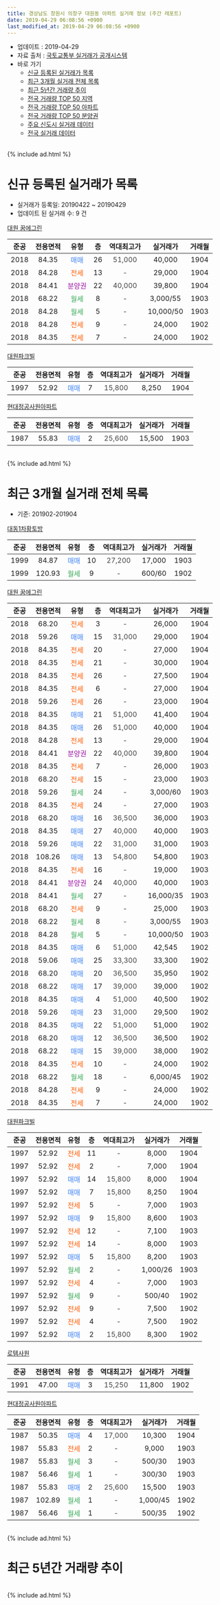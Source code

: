 ```yaml
---
title: 경상남도 창원시 의창구 대원동 아파트 실거래 정보 (주간 레포트)
date: 2019-04-29 06:08:56 +0900
last_modified_at: 2019-04-29 06:08:56 +0900
---
```


* 업데이트 : 2019-04-29
* 자료 출처 : [국토교통부 실거래가 공개시스템](http://rt.molit.go.kr)
* 바로 가기
    * [신규 등록된 실거래가 목록](#신규-등록된-실거래가-목록)
    * [최근 3개월 실거래 전체 목록](#최근-3개월-실거래-전체-목록)
    * [최근 5년간 거래량 추이](#최근-5년간-거래량-추이)
    * [전국 거래량 TOP 50 지역](https://inasie.github.io/apt-trade-info/최근-3개월-전국에서-가장-거래가-많이-발생한-지역)
    * [전국 거래량 TOP 50 아파트](https://inasie.github.io/apt-trade-info/최근-3개월-전국에서-가장-거래가-많이-발생한-아파트)
    * [전국 거래량 TOP 50 분양권](https://inasie.github.io/apt-trade-info/최근-3개월-전국에서-가장-거래가-많이-발생한-분양권)
    * [주요 신도시 실거래 데이터](https://inasie.github.io/apt-trade-info/주요-신도시)
    * [전국 실거래 데이터](https://inasie.github.io/apt-trade-info/전국)
<br>
{% include ad.html %}
<br>

# 신규 등록된 실거래가 목록
* 실거래가 등록일: 20190422 ~ 20190429
* 업데이트 된 실거래 수: 9 건


[대원 꿈에그린](https://search.naver.com/search.naver?query=%EA%B2%BD%EC%83%81%EB%82%A8%EB%8F%84+%EC%B0%BD%EC%9B%90%EC%8B%9C+%EC%9D%98%EC%B0%BD%EA%B5%AC+%EB%8C%80%EC%9B%90%EB%8F%99+%EB%8C%80%EC%9B%90+%EA%BF%88%EC%97%90%EA%B7%B8%EB%A6%B0)

|준공|전용면적|유형|층|역대최고가|실거래가|거래월|
|:---:|:---:|:---:|:---:|:---:|:---:|:---:|
|2018|84.35|<span style="color:#4285f3">매매</span>|26|<span style="color:#444444">51,000</span>|40,000|1904|
|2018|84.28|<span style="color:#ff5a00">전세</span>|13|<span style="color:#444444">-</span>|29,000|1904|
|2018|84.41|<span style="color:#9C11A5">분양권</span>|22|<span style="color:#444444">40,000</span>|39,800|1904|
|2018|68.22|<span style="color:#34a853">월세</span>|8|<span style="color:#444444">-</span>|3,000/55|1903|
|2018|84.28|<span style="color:#34a853">월세</span>|5|<span style="color:#444444">-</span>|10,000/50|1903|
|2018|84.28|<span style="color:#ff5a00">전세</span>|9|<span style="color:#444444">-</span>|24,000|1902|
|2018|84.35|<span style="color:#ff5a00">전세</span>|7|<span style="color:#444444">-</span>|24,000|1902|

[대원파크빌](https://search.naver.com/search.naver?query=%EA%B2%BD%EC%83%81%EB%82%A8%EB%8F%84+%EC%B0%BD%EC%9B%90%EC%8B%9C+%EC%9D%98%EC%B0%BD%EA%B5%AC+%EB%8C%80%EC%9B%90%EB%8F%99+%EB%8C%80%EC%9B%90%ED%8C%8C%ED%81%AC%EB%B9%8C)

|준공|전용면적|유형|층|역대최고가|실거래가|거래월|
|:---:|:---:|:---:|:---:|:---:|:---:|:---:|
|1997|52.92|<span style="color:#4285f3">매매</span>|7|<span style="color:#444444">15,800</span>|8,250|1904|

[현대정공사원아파트](https://search.naver.com/search.naver?query=%EA%B2%BD%EC%83%81%EB%82%A8%EB%8F%84+%EC%B0%BD%EC%9B%90%EC%8B%9C+%EC%9D%98%EC%B0%BD%EA%B5%AC+%EB%8C%80%EC%9B%90%EB%8F%99+%ED%98%84%EB%8C%80%EC%A0%95%EA%B3%B5%EC%82%AC%EC%9B%90%EC%95%84%ED%8C%8C%ED%8A%B8)

|준공|전용면적|유형|층|역대최고가|실거래가|거래월|
|:---:|:---:|:---:|:---:|:---:|:---:|:---:|
|1987|55.83|<span style="color:#4285f3">매매</span>|2|<span style="color:#444444">25,600</span>|15,500|1903|


<br>
{% include ad.html %}
<br>

# 최근 3개월 실거래 전체 목록
* 기준: 201902-201904


[대동1차황토방](https://search.naver.com/search.naver?query=%EA%B2%BD%EC%83%81%EB%82%A8%EB%8F%84+%EC%B0%BD%EC%9B%90%EC%8B%9C+%EC%9D%98%EC%B0%BD%EA%B5%AC+%EB%8C%80%EC%9B%90%EB%8F%99+%EB%8C%80%EB%8F%991%EC%B0%A8%ED%99%A9%ED%86%A0%EB%B0%A9)

|준공|전용면적|유형|층|역대최고가|실거래가|거래월|
|:---:|:---:|:---:|:---:|:---:|:---:|:---:|
|1999|84.87|<span style="color:#4285f3">매매</span>|10|<span style="color:#444444">27,200</span>|17,000|1903|
|1999|120.93|<span style="color:#34a853">월세</span>|9|<span style="color:#444444">-</span>|600/60|1902|

[대원 꿈에그린](https://search.naver.com/search.naver?query=%EA%B2%BD%EC%83%81%EB%82%A8%EB%8F%84+%EC%B0%BD%EC%9B%90%EC%8B%9C+%EC%9D%98%EC%B0%BD%EA%B5%AC+%EB%8C%80%EC%9B%90%EB%8F%99+%EB%8C%80%EC%9B%90+%EA%BF%88%EC%97%90%EA%B7%B8%EB%A6%B0)

|준공|전용면적|유형|층|역대최고가|실거래가|거래월|
|:---:|:---:|:---:|:---:|:---:|:---:|:---:|
|2018|68.20|<span style="color:#ff5a00">전세</span>|3|<span style="color:#444444">-</span>|26,000|1904|
|2018|59.26|<span style="color:#4285f3">매매</span>|15|<span style="color:#444444">31,000</span>|29,000|1904|
|2018|84.35|<span style="color:#ff5a00">전세</span>|20|<span style="color:#444444">-</span>|27,000|1904|
|2018|84.35|<span style="color:#ff5a00">전세</span>|21|<span style="color:#444444">-</span>|30,000|1904|
|2018|84.35|<span style="color:#ff5a00">전세</span>|26|<span style="color:#444444">-</span>|27,500|1904|
|2018|84.35|<span style="color:#ff5a00">전세</span>|6|<span style="color:#444444">-</span>|27,000|1904|
|2018|59.26|<span style="color:#ff5a00">전세</span>|26|<span style="color:#444444">-</span>|23,000|1904|
|2018|84.35|<span style="color:#4285f3">매매</span>|21|<span style="color:#444444">51,000</span>|41,400|1904|
|2018|84.35|<span style="color:#4285f3">매매</span>|26|<span style="color:#444444">51,000</span>|40,000|1904|
|2018|84.28|<span style="color:#ff5a00">전세</span>|13|<span style="color:#444444">-</span>|29,000|1904|
|2018|84.41|<span style="color:#9C11A5">분양권</span>|22|<span style="color:#444444">40,000</span>|39,800|1904|
|2018|84.35|<span style="color:#ff5a00">전세</span>|7|<span style="color:#444444">-</span>|26,000|1903|
|2018|68.20|<span style="color:#ff5a00">전세</span>|15|<span style="color:#444444">-</span>|23,000|1903|
|2018|59.26|<span style="color:#34a853">월세</span>|24|<span style="color:#444444">-</span>|3,000/60|1903|
|2018|84.35|<span style="color:#ff5a00">전세</span>|24|<span style="color:#444444">-</span>|27,000|1903|
|2018|68.20|<span style="color:#4285f3">매매</span>|16|<span style="color:#444444">36,500</span>|36,000|1903|
|2018|84.35|<span style="color:#4285f3">매매</span>|27|<span style="color:#444444">40,000</span>|40,000|1903|
|2018|59.26|<span style="color:#4285f3">매매</span>|22|<span style="color:#444444">31,000</span>|31,000|1903|
|2018|108.26|<span style="color:#4285f3">매매</span>|13|<span style="color:#444444">54,800</span>|54,800|1903|
|2018|84.35|<span style="color:#ff5a00">전세</span>|16|<span style="color:#444444">-</span>|19,000|1903|
|2018|84.41|<span style="color:#9C11A5">분양권</span>|24|<span style="color:#444444">40,000</span>|40,000|1903|
|2018|84.41|<span style="color:#34a853">월세</span>|27|<span style="color:#444444">-</span>|16,000/35|1903|
|2018|68.20|<span style="color:#ff5a00">전세</span>|9|<span style="color:#444444">-</span>|25,000|1903|
|2018|68.22|<span style="color:#34a853">월세</span>|8|<span style="color:#444444">-</span>|3,000/55|1903|
|2018|84.28|<span style="color:#34a853">월세</span>|5|<span style="color:#444444">-</span>|10,000/50|1903|
|2018|84.35|<span style="color:#4285f3">매매</span>|6|<span style="color:#444444">51,000</span>|42,545|1902|
|2018|59.06|<span style="color:#4285f3">매매</span>|25|<span style="color:#444444">33,300</span>|33,300|1902|
|2018|68.20|<span style="color:#4285f3">매매</span>|20|<span style="color:#444444">36,500</span>|35,950|1902|
|2018|68.22|<span style="color:#4285f3">매매</span>|17|<span style="color:#444444">39,000</span>|39,000|1902|
|2018|84.35|<span style="color:#4285f3">매매</span>|4|<span style="color:#444444">51,000</span>|40,500|1902|
|2018|59.26|<span style="color:#4285f3">매매</span>|23|<span style="color:#444444">31,000</span>|29,500|1902|
|2018|84.35|<span style="color:#4285f3">매매</span>|22|<span style="color:#444444">51,000</span>|51,000|1902|
|2018|68.20|<span style="color:#4285f3">매매</span>|12|<span style="color:#444444">36,500</span>|36,500|1902|
|2018|68.22|<span style="color:#4285f3">매매</span>|15|<span style="color:#444444">39,000</span>|38,000|1902|
|2018|84.35|<span style="color:#ff5a00">전세</span>|10|<span style="color:#444444">-</span>|24,000|1902|
|2018|68.22|<span style="color:#34a853">월세</span>|18|<span style="color:#444444">-</span>|6,000/45|1902|
|2018|84.28|<span style="color:#ff5a00">전세</span>|9|<span style="color:#444444">-</span>|24,000|1902|
|2018|84.35|<span style="color:#ff5a00">전세</span>|7|<span style="color:#444444">-</span>|24,000|1902|

[대원파크빌](https://search.naver.com/search.naver?query=%EA%B2%BD%EC%83%81%EB%82%A8%EB%8F%84+%EC%B0%BD%EC%9B%90%EC%8B%9C+%EC%9D%98%EC%B0%BD%EA%B5%AC+%EB%8C%80%EC%9B%90%EB%8F%99+%EB%8C%80%EC%9B%90%ED%8C%8C%ED%81%AC%EB%B9%8C)

|준공|전용면적|유형|층|역대최고가|실거래가|거래월|
|:---:|:---:|:---:|:---:|:---:|:---:|:---:|
|1997|52.92|<span style="color:#ff5a00">전세</span>|11|<span style="color:#444444">-</span>|8,000|1904|
|1997|52.92|<span style="color:#ff5a00">전세</span>|2|<span style="color:#444444">-</span>|7,000|1904|
|1997|52.92|<span style="color:#4285f3">매매</span>|14|<span style="color:#444444">15,800</span>|8,000|1904|
|1997|52.92|<span style="color:#4285f3">매매</span>|7|<span style="color:#444444">15,800</span>|8,250|1904|
|1997|52.92|<span style="color:#ff5a00">전세</span>|5|<span style="color:#444444">-</span>|7,000|1903|
|1997|52.92|<span style="color:#4285f3">매매</span>|9|<span style="color:#444444">15,800</span>|8,600|1903|
|1997|52.92|<span style="color:#ff5a00">전세</span>|12|<span style="color:#444444">-</span>|7,100|1903|
|1997|52.92|<span style="color:#ff5a00">전세</span>|14|<span style="color:#444444">-</span>|8,000|1903|
|1997|52.92|<span style="color:#4285f3">매매</span>|5|<span style="color:#444444">15,800</span>|8,200|1903|
|1997|52.92|<span style="color:#34a853">월세</span>|2|<span style="color:#444444">-</span>|1,000/26|1903|
|1997|52.92|<span style="color:#ff5a00">전세</span>|4|<span style="color:#444444">-</span>|7,000|1903|
|1997|52.92|<span style="color:#34a853">월세</span>|9|<span style="color:#444444">-</span>|500/40|1902|
|1997|52.92|<span style="color:#ff5a00">전세</span>|9|<span style="color:#444444">-</span>|7,500|1902|
|1997|52.92|<span style="color:#ff5a00">전세</span>|4|<span style="color:#444444">-</span>|7,500|1902|
|1997|52.92|<span style="color:#4285f3">매매</span>|2|<span style="color:#444444">15,800</span>|8,300|1902|


<script async src="//pagead2.googlesyndication.com/pagead/js/adsbygoogle.js"></script>
<!-- 기본 -->
<ins class="adsbygoogle"
     style="display:block"
     data-ad-client="ca-pub-2446590836940007"
     data-ad-slot="1659523306"
     data-ad-format="auto"
     data-full-width-responsive="true"></ins>
<script>
(adsbygoogle = window.adsbygoogle || []).push({});
</script>


[로템사원](https://search.naver.com/search.naver?query=%EA%B2%BD%EC%83%81%EB%82%A8%EB%8F%84+%EC%B0%BD%EC%9B%90%EC%8B%9C+%EC%9D%98%EC%B0%BD%EA%B5%AC+%EB%8C%80%EC%9B%90%EB%8F%99+%EB%A1%9C%ED%85%9C%EC%82%AC%EC%9B%90)

|준공|전용면적|유형|층|역대최고가|실거래가|거래월|
|:---:|:---:|:---:|:---:|:---:|:---:|:---:|
|1991|47.00|<span style="color:#4285f3">매매</span>|3|<span style="color:#444444">15,250</span>|11,800|1902|

[현대정공사원아파트](https://search.naver.com/search.naver?query=%EA%B2%BD%EC%83%81%EB%82%A8%EB%8F%84+%EC%B0%BD%EC%9B%90%EC%8B%9C+%EC%9D%98%EC%B0%BD%EA%B5%AC+%EB%8C%80%EC%9B%90%EB%8F%99+%ED%98%84%EB%8C%80%EC%A0%95%EA%B3%B5%EC%82%AC%EC%9B%90%EC%95%84%ED%8C%8C%ED%8A%B8)

|준공|전용면적|유형|층|역대최고가|실거래가|거래월|
|:---:|:---:|:---:|:---:|:---:|:---:|:---:|
|1987|50.35|<span style="color:#4285f3">매매</span>|4|<span style="color:#444444">17,000</span>|10,300|1904|
|1987|55.83|<span style="color:#ff5a00">전세</span>|2|<span style="color:#444444">-</span>|9,000|1903|
|1987|55.83|<span style="color:#34a853">월세</span>|3|<span style="color:#444444">-</span>|500/30|1903|
|1987|56.46|<span style="color:#34a853">월세</span>|1|<span style="color:#444444">-</span>|300/30|1903|
|1987|55.83|<span style="color:#4285f3">매매</span>|2|<span style="color:#444444">25,600</span>|15,500|1903|
|1987|102.89|<span style="color:#34a853">월세</span>|1|<span style="color:#444444">-</span>|1,000/45|1902|
|1987|56.46|<span style="color:#34a853">월세</span>|1|<span style="color:#444444">-</span>|500/35|1902|


<br>
{% include ad.html %}
<br>

# 최근 5년간 거래량 추이


<div style="width:100%;">
    <canvas id="deal_progress" height="200"></canvas>
</div>

<script>
new Chart(document.getElementById("deal_progress"), {
    type: 'line',
    data: {
        labels: ['201404','201405','201406','201407','201408','201409','201410','201411','201412','201501','201502','201503','201504','201505','201506','201507','201508','201509','201510','201511','201512','201601','201602','201603','201604','201605','201606','201607','201608','201609','201610','201611','201612','201701','201702','201703','201704','201705','201706','201707','201708','201709','201710','201711','201712','201801','201802','201803','201804','201805','201806','201807','201808','201809','201810','201811','201812','201901','201902','201903','201904'],
        datasets: [{
            label: '매매',
            pointRadius: 1,
            data: [19, 11, 18, 24, 21, 43, 68, 23, 26, 24, 41, 67, 38, 35, 26, 18, 8, 16, 11, 12, 4, 6, 3, 1, 9, 6, 1, 7, 6, 6, 16, 8, 8, 10, 6, 6, 5, 3, 6, 5, 2, 7, 4, 3, 4, 6, 8, 6, 9, 10, 2, 4, 9, 10, 46, 19, 7, 10, 11, 9, 7],
            borderColor: "rgba(255, 201, 14, 1)",
            backgroundColor: "rgba(255, 201, 14, 0.5)",
            fill: false,
            lineTension: 0
        },{
            label: '전월세',
            pointRadius: 1,
            data: [27, 17, 11, 16, 22, 10, 31, 24, 16, 25, 13, 25, 18, 12, 4, 3, 2, 2, 5, 3, 6, 6, 3, 13, 7, 7, 3, 3, 5, 7, 9, 7, 15, 15, 16, 9, 7, 4, 7, 3, 3, 4, 5, 4, 3, 7, 12, 11, 9, 4, 2, 4, 3, 2, 10, 7, 7, 13, 10, 17, 9],
            borderColor: "rgba(0, 141, 185, 1)",
            backgroundColor: "rgba(0, 141, 185, 0.5)",
            fill: false,
            lineTension: 0
        }
        ]
    },
    options: {
        responsive: true,
        title: {
            display: false
        },
        tooltips: {
            mode: 'index',
            intersect: false
        },
        hover: {
            mode: 'nearest',
            intersect: true
        },
        scales: {
            xAxes: [{
                display: true,
                scaleLabel: {
                    display: true,
                    labelString: '년/월'
                }
            }],
            yAxes: [{
                display: true,
                ticks: {
                    suggestedMin: 0,
                },
                scaleLabel: {
                    display: true,
                    labelString: '실거래 수'
                }
            }]
        }
    }
});

</script>


<br>
{% include ad.html %}
<br>

